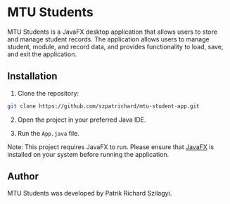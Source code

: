 # MTU Students

MTU Students is a JavaFX desktop application that allows users to store and manage student records. The application allows users to manage student, module, and record data, and provides functionality to load, save, and exit the application.

## Installation

1. Clone the repository:

```bash
git clone https://github.com/szpatrichard/mtu-student-app.git
```

2. Open the project in your preferred Java IDE.

3. Run the `App.java` file.

Note: This project requires JavaFX to run. Please ensure that [JavaFX](https://openjfx.io/) is installed on your system before running the application.

## Author

MTU Students was developed by Patrik Richard Szilagyi.
